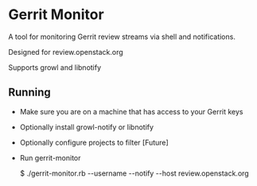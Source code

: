 # Gerrit Monitor

A tool for monitoring Gerrit review streams via shell and notifications.

Designed for review.openstack.org

Supports growl and libnotify

## Running

   * Make sure you are on a machine that has access to your Gerrit keys
   
   * Optionally install growl-notify or libnotify

   * Optionally configure projects to filter [Future]

   * Run gerrit-monitor

        $ ./gerrit-monitor.rb --username <gerrit-username> --notify --host review.openstack.org
